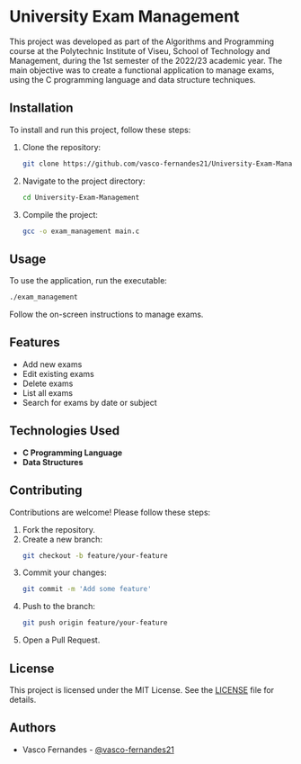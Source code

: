 
# University Exam Management

This project was developed as part of the Algorithms and Programming course at the Polytechnic Institute of Viseu, School of Technology and Management, during the 1st semester of the 2022/23 academic year. The main objective was to create a functional application to manage exams, using the C programming language and data structure techniques.

## Installation

To install and run this project, follow these steps:

1. Clone the repository:
   ```sh
   git clone https://github.com/vasco-fernandes21/University-Exam-Management.git
   ```
2. Navigate to the project directory:
   ```sh
   cd University-Exam-Management
   ```
3. Compile the project:
   ```sh
   gcc -o exam_management main.c
   ```

## Usage

To use the application, run the executable:
```sh
./exam_management
```
Follow the on-screen instructions to manage exams.

## Features

- Add new exams  
- Edit existing exams  
- Delete exams  
- List all exams  
- Search for exams by date or subject  

## Technologies Used

- **C Programming Language**  
- **Data Structures**

## Contributing

Contributions are welcome! Please follow these steps:

1. Fork the repository.  
2. Create a new branch:  
   ```sh
   git checkout -b feature/your-feature
   ```
3. Commit your changes:  
   ```sh
   git commit -m 'Add some feature'
   ```
4. Push to the branch:  
   ```sh
   git push origin feature/your-feature
   ```
5. Open a Pull Request.

## License

This project is licensed under the MIT License. See the [LICENSE](LICENSE) file for details.

## Authors

- Vasco Fernandes - [@vasco-fernandes21](https://github.com/vasco-fernandes21)
